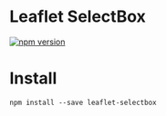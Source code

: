 Leaflet SelectBox
============

[![npm version](https://badge.fury.io/js/leaflet-selectbox.svg)](http://badge.fury.io/js/leaflet-selectbox)

# Install
```
npm install --save leaflet-selectbox
```

